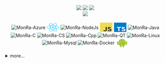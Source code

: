 <!--Hello
<h2><img src="https://emojis.slackmojis.com/emojis/images/1531849430/4246/blob-sunglasses.gif?1531849430" width="30"/> Hi There👋 , I'm MonRá! <img src="https://media.giphy.com/media/12oufCB0MyZ1Go/giphy.gif" width="50"><img src="https://i.giphy.com/9KawrQzIwdAYg.webp" width="50"></h2>
-->

<div>
  </p>
  <div align="center">
   <a href="https://www.facebook.com/ramon.chaib" target="_blank"><img src="https://img.shields.io/badge/-Facebook-%230077B5?style=for-the-badge&logo=facebook&logoColor=white" target="_blank"></a> 
  <a href="https://www.instagram.com/monrapps/" target="_blank"><img src="https://img.shields.io/badge/-Instagram-%23E4405F?style=for-the-badge&logo=instagram&logoColor=white" target="_blank"></a>
  <a href="https://www.linkedin.com/in/ramon-chaib-27007635/" target="_blank"><img src="https://img.shields.io/badge/-LinkedIn-%230077B5?style=for-the-badge&logo=linkedin&logoColor=white" target="_blank"></a>   
</div>

<div align="center">
  <img src="https://i.giphy.com/MM0Jrc8BHKx3y.webp">
</div>
  
 <div style="display: inline_block" align="center"><br>
  <img align="center" alt="MonRa-Azure" height="30" width="40" src="https://cdn.jsdelivr.net/gh/devicons/devicon/icons/azure/azure-original.svg">
  <img align="center" alt="MonRa-React" height="30" width="40" src="https://raw.githubusercontent.com/devicons/devicon/master/icons/react/react-original.svg">
  <img align="center" alt="MonRa-NodeJs" height="30" width="40" src="https://cdn.jsdelivr.net/gh/devicons/devicon/icons/nodejs/nodejs-original.svg">
  <img align="center" alt="MonRa-Js" height="30" width="40" src="https://raw.githubusercontent.com/devicons/devicon/master/icons/javascript/javascript-original.svg">     <img align="center" alt="MonRa-Ts" height="30" width="40" src="https://raw.githubusercontent.com/devicons/devicon/master/icons/typescript/typescript-original.svg">
  <img align="center" alt="MonRa-Java" height="30" width="40" src="https://cdn.jsdelivr.net/gh/devicons/devicon/icons/java/java-original.svg">
  <img align="center" alt="MonRa-C" height="30" width="40" src="https://cdn.jsdelivr.net/gh/devicons/devicon/icons/c/c-original.svg">
  <img align="center" alt="MonRa-CS" height="30" width="40" src="https://cdn.jsdelivr.net/gh/devicons/devicon/icons/csharp/csharp-original.svg">
  <img align="center" alt="MonRa-Cpp" height="30" width="40" src="https://cdn.jsdelivr.net/gh/devicons/devicon/icons/cplusplus/cplusplus-original.svg">
  <img align="center" alt="MonRa-QT" height="30" width="40" src="https://cdn.jsdelivr.net/gh/devicons/devicon/icons/qt/qt-original.svg">
  <img align="center" alt="MonRa-Linux" height="30" width="40" src="https://cdn.jsdelivr.net/gh/devicons/devicon/icons/linux/linux-original.svg">
  <img align="center" alt="MonRa-Mysql" height="30" width="40" src="https://cdn.jsdelivr.net/gh/devicons/devicon/icons/mysql/mysql-original.svg">
  <img align="center" alt="MonRa-Docker" height="30" width="40" src="https://cdn.jsdelivr.net/gh/devicons/devicon/icons/docker/docker-original.svg">  
  <img align="center" alt="MonRa-Android" height="30" width="40" src="https://github.com/devicons/devicon/blob/master/icons/android/android-original.svg">
  
</div>
</a>

</br>
<!--
[![github activity graph](https://activity-graph.herokuapp.com/graph?username=monrapps&theme=chartreuse-dark)](https://github.com/monrapps/)
-->
<div>
<details>
      <summary>more...</summary>
      
<!--
### <img src="https://media.giphy.com/media/VgCDAzcKvsR6OM0uWg/giphy.gif" width="50"> A little more about me...  

```javascript
const monra = {
    pronouns: "He" | "Him",
    code: ["any"],
    askMeAbout: ["any"],
    technologies: {
        backEnd: {
            js: ["any"],
        },
        mobileApp: {
            native: ["Android Development"]
        },
        devOps: ["AWS", "Docker🐳", "Route53", "Nginx"],
        databases: ["mongo", "MySql", "sqlite"],
        misc: ["Firebase", "Socket.IO", "selenium", "open-cv", "php", "SuiteApp"]
    },
    architecture: ["Serverless Architecture", "Progressive web applications", "Single page applications"],
    currentFocus: "Building Robots to ease opertations",
    funFact: "There are two ways to write error-free programs; only the third one works"
};
```
-->

---
<!--START_SECTION:waka-->
![Code Time](http://img.shields.io/badge/Code%20Time-1%2C358%20hrs%2026%20mins-blue)

![Profile Views](http://img.shields.io/badge/Profile%20Views-0-blue)

![Lines of code](https://img.shields.io/badge/From%20Hello%20World%20I%27ve%20Written-4.9%20million%20lines%20of%20code-blue)

**🐱 My GitHub Data** 

> 📦 77.7 kB Used in GitHub's Storage 
 > 
> 🏆 4,946 Contributions in the Year 2025
 > 
> 🚫 Not Opted to Hire
 > 
> 📜 25 Public Repositories 
 > 
> 🔑 23 Private Repositories 
 > 
**I'm an Early 🐤** 

```text
🌞 Morning                9641 commits        ████████░░░░░░░░░░░░░░░░░   31.31 % 
🌆 Daytime                12880 commits       ██████████░░░░░░░░░░░░░░░   41.83 % 
🌃 Evening                4255 commits        ███░░░░░░░░░░░░░░░░░░░░░░   13.82 % 
🌙 Night                  4016 commits        ███░░░░░░░░░░░░░░░░░░░░░░   13.04 % 
```
📅 **I'm Most Productive on Thursday** 

```text
Monday                   5649 commits        █████░░░░░░░░░░░░░░░░░░░░   18.35 % 
Tuesday                  5781 commits        █████░░░░░░░░░░░░░░░░░░░░   18.77 % 
Wednesday                5911 commits        █████░░░░░░░░░░░░░░░░░░░░   19.20 % 
Thursday                 6641 commits        █████░░░░░░░░░░░░░░░░░░░░   21.57 % 
Friday                   4243 commits        ███░░░░░░░░░░░░░░░░░░░░░░   13.78 % 
Saturday                 1479 commits        █░░░░░░░░░░░░░░░░░░░░░░░░   04.80 % 
Sunday                   1088 commits        █░░░░░░░░░░░░░░░░░░░░░░░░   03.53 % 
```


📊 **This Week I Spent My Time On** 

```text
🕑︎ Time Zone: America/Sao_Paulo

💬 Programming Languages: 
Other                    1 hr 36 mins        █████████░░░░░░░░░░░░░░░░   36.02 % 
Bash                     1 hr 35 mins        █████████░░░░░░░░░░░░░░░░   35.80 % 
JavaScript               20 mins             ██░░░░░░░░░░░░░░░░░░░░░░░   07.83 % 
Markdown                 19 mins             ██░░░░░░░░░░░░░░░░░░░░░░░   07.31 % 
JSON                     13 mins             █░░░░░░░░░░░░░░░░░░░░░░░░   04.87 % 

🔥 Editors: 
Cursor                   4 hrs 27 mins       █████████████████████████   100.00 % 

🐱‍💻 Projects: 
gww-v6i                  2 hrs 40 mins       ███████████████░░░░░░░░░░   59.99 % 
upgrade                  43 mins             ████░░░░░░░░░░░░░░░░░░░░░   16.39 % 
nlm-gww-watcher          22 mins             ██░░░░░░░░░░░░░░░░░░░░░░░   08.37 % 
kernel                   16 mins             ██░░░░░░░░░░░░░░░░░░░░░░░   06.10 % 
buildroot                15 mins             █░░░░░░░░░░░░░░░░░░░░░░░░   05.65 % 

💻 Operating System: 
WSL                      4 hrs 27 mins       █████████████████████████   100.00 % 
```

**I Mostly Code in C++** 

```text
C                        17 repos            ████░░░░░░░░░░░░░░░░░░░░░   17.89 % 
Python                   13 repos            ███░░░░░░░░░░░░░░░░░░░░░░   13.68 % 
JavaScript               10 repos            ███░░░░░░░░░░░░░░░░░░░░░░   10.53 % 
Shell                    7 repos             ██░░░░░░░░░░░░░░░░░░░░░░░   07.37 % 
HTML                     6 repos             ██░░░░░░░░░░░░░░░░░░░░░░░   06.32 % 
```



**Timeline**

![Lines of Code chart](https://raw.githubusercontent.com/monrapps/monrapps/master/assets/bar_graph.png)


 Last Updated on 23/10/2025 19:38:53 UTC
<!--END_SECTION:waka-->
